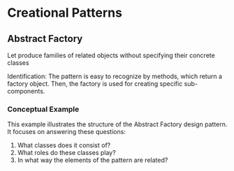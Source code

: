 # Creational Patterns

## Abstract Factory

Let produce families of related objects without specifying their concrete classes

Identification: The pattern is easy to recognize by methods, which return a factory object. Then, the factory is used for creating specific sub-components.

### Conceptual Example

This example illustrates the structure of the Abstract Factory design pattern. It focuses on answering these questions:

1. What classes does it consist of?
2. What roles do these classes play?
3. In what way the elements of the pattern are related?


